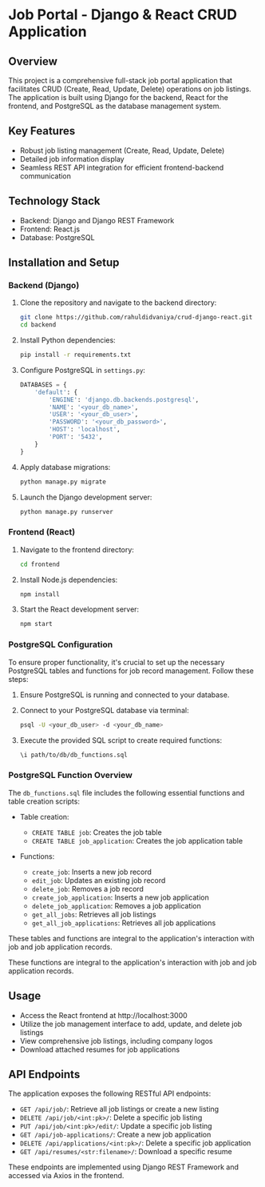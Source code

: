 # Job Portal - Django & React CRUD Application

## Overview

This project is a comprehensive full-stack job portal application that facilitates CRUD (Create, Read, Update, Delete) operations on job listings. The application is built using Django for the backend, React for the frontend, and PostgreSQL as the database management system.

## Key Features

- Robust job listing management (Create, Read, Update, Delete)
- Detailed job information display
- Seamless REST API integration for efficient frontend-backend communication

## Technology Stack

- Backend: Django and Django REST Framework
- Frontend: React.js
- Database: PostgreSQL

## Installation and Setup

### Backend (Django)

1. Clone the repository and navigate to the backend directory:

   ```bash
   git clone https://github.com/rahuldidvaniya/crud-django-react.git
   cd backend
   ```

2. Install Python dependencies:

   ```bash
   pip install -r requirements.txt
   ```

3. Configure PostgreSQL in `settings.py`:

   ```python
   DATABASES = {
       'default': {
           'ENGINE': 'django.db.backends.postgresql',
           'NAME': '<your_db_name>',
           'USER': '<your_db_user>',
           'PASSWORD': '<your_db_password>',
           'HOST': 'localhost',
           'PORT': '5432',
       }
   }
   ```

4. Apply database migrations:

   ```bash
   python manage.py migrate
   ```

5. Launch the Django development server:

   ```bash
   python manage.py runserver
   ```

### Frontend (React)

1. Navigate to the frontend directory:

   ```bash
   cd frontend
   ```

2. Install Node.js dependencies:

   ```bash
   npm install
   ```

3. Start the React development server:

   ```bash
   npm start
   ```

### PostgreSQL Configuration

To ensure proper functionality, it's crucial to set up the necessary PostgreSQL tables and functions for job record management. Follow these steps:

1. Ensure PostgreSQL is running and connected to your database.

2. Connect to your PostgreSQL database via terminal:

   ```bash
   psql -U <your_db_user> -d <your_db_name>
   ```

3. Execute the provided SQL script to create required functions:

   ```bash
   \i path/to/db/db_functions.sql
   ```

### PostgreSQL Function Overview

The `db_functions.sql` file includes the following essential functions and table creation scripts:

- Table creation:
  - `CREATE TABLE job`: Creates the job table
  - `CREATE TABLE job_application`: Creates the job application table

- Functions:
  - `create_job`: Inserts a new job record
  - `edit_job`: Updates an existing job record
  - `delete_job`: Removes a job record
  - `create_job_application`: Inserts a new job application
  - `delete_job_application`: Removes a job application
  - `get_all_jobs`: Retrieves all job listings
  - `get_all_job_applications`: Retrieves all job applications

These tables and functions are integral to the application's interaction with job and job application records.

These functions are integral to the application's interaction with job and job application records.

## Usage

- Access the React frontend at http://localhost:3000
- Utilize the job management interface to add, update, and delete job listings
- View comprehensive job listings, including company logos
- Download attached resumes for job applications

## API Endpoints

The application exposes the following RESTful API endpoints:

- `GET /api/job/`: Retrieve all job listings or create a new listing
- `DELETE /api/job/<int:pk>/`: Delete a specific job listing
- `PUT /api/job/<int:pk>/edit/`: Update a specific job listing
- `GET /api/job-applications/`: Create a new job application
- `DELETE /api/applications/<int:pk>/`: Delete a specific job application
- `GET /api/resumes/<str:filename>/`: Download a specific resume

These endpoints are implemented using Django REST Framework and accessed via Axios in the frontend.
